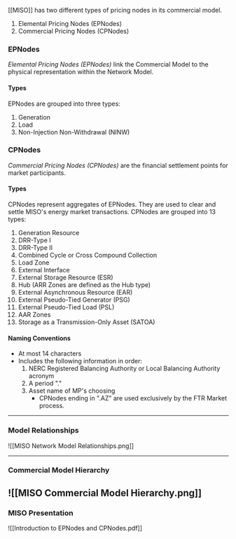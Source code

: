 [[MISO]] has two different types of pricing nodes in its commercial model.
1. Elemental Pricing Nodes (EPNodes)
2. Commercial Pricing Nodes (CPNodes)
### EPNodes
*Elemental Pricing Nodes (EPNodes)* link the Commercial Model to the physical representation within the Network Model.

#### Types
EPNodes are grouped into three types:
1. Generation
2. Load
3. Non-Injection Non-Withdrawal (NINW)
### CPNodes
*Commercial Pricing Nodes (CPNodes)* are the financial settlement points for market participants.

#### Types
CPNodes represent aggregates of EPNodes. They are used to clear and settle MISO's energy market transactions. CPNodes are grouped into 13 types:
1. Generation Resource
2. DRR-Type I
3. DRR-Type II
4. Combined Cycle or Cross Compound Collection
5. Load Zone
6. External Interface
7. External Storage Resource (ESR)
8. Hub (ARR Zones are defined as the Hub type)
9. External Asynchronous Resource (EAR)
10. External Pseudo-Tied Generator (PSG)
11. External Pseudo-Tied Load (PSL)
12. AAR Zones
13. Storage as a Transmission-Only Asset (SATOA)

#### Naming Conventions
- At most 14 characters
- Includes the following information in order:
	1. NERC Registered Balancing Authority or Local Balancing Authority acronym
	2. A period "."
	3. Asset name of MP's choosing
		- CPNodes ending in ".AZ" are used exclusively by the FTR Market process.

---
### Model Relationships

![[MISO Network Model Relationships.png]]

---
### Commercial Model Hierarchy

![[MISO Commercial Model Hierarchy.png]]
---
### MISO Presentation
![[Introduction to EPNodes and CPNodes.pdf]]